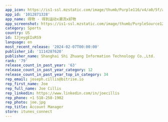 ```yaml
---
app_icon: https://is1-ssl.mzstatic.com/image/thumb/Purple116/v4/a0/5f/ae/a05fae60-308d-d1da-374a-0aafc84e4801/AppIcon-0-0-1x_U007emarketing-0-7-0-0-85-220.png/1024x1024bb.png
app_id: '1012871328'
app_name: 得物 - 得到运动x潮流x好物
app_screenshot: https://is1-ssl.mzstatic.com/image/thumb/PurpleSource126/v4/ae/71/d7/ae71d73e-ebfa-6b71-77b3-3dd83e2b6272/ea3d6dcf-dc3c-407f-9a72-afe6498cc0aa_1242x2208_01.png/1242x2208bb.png
category: Sports
country: US
id: IJjeygEIsRS9
language: en
most_recent_release: '2024-02-07T00:00:00'
publisher_id: '1114287620'
publisher_name: Shanghai Shi Zhuang Information Technology Co.,Ltd.
rank: '79'
release_count_in_past_year: '63'
release_count_in_past_year_category: 12
release_count_in_past_year_top_in_category: 34
rep_email: joseph.cillis@bitrise.io
rep_first_name: Joe
rep_full_name: Joe Cillis
rep_linkedin: https://www.linkedin.com/in/joecillis
rep_phone: +1 518-258-1902
rep_photo: joe.jpg
rep_title: Account Manager
store: itunes_connect
---
```

